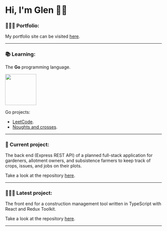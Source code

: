 # Hi, I'm Glen 👋🏼

### 🙎🏽‍♂️ Portfolio:

My portfolio site can be visited [here](https://glen-pearse.netlify.app/).

---

### 📚 Learning:

The **Go** programming language.

<img src="https://pkg.go.dev/static/shared/gopher/pilot-bust-1431x901.svg" height="100">

Go projects:

* [LeetCode](https://github.com/gcpearse/leetcode-go).
* [Noughts and crosses](https://github.com/gcpearse/go-noughts-and-crosses).

---

### 🌱 Current project:

The back end (Express REST API) of a planned full-stack application for gardeners, allotment owners, and subsistence farmers to keep track of crops, issues, and jobs on their plots.

Take a look at the repository [here](https://github.com/gcpearse/agriculture-back-end).

---

### 👨🏽‍💻 Latest project:

The front end for a construction management tool written in TypeScript with React and Redux Toolkit.

Take a look at the repository [here](https://github.com/gcpearse/Construction-FE).

---

<!---
gcpearse/gcpearse is a ✨ special ✨ repository because its `README.md` (this file) appears on your GitHub profile.
You can click the Preview link to take a look at your changes.
--->
